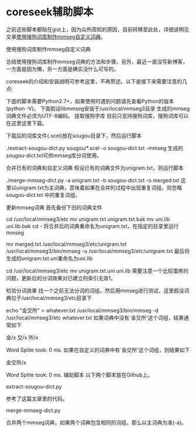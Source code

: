 # coreseek辅助脚本

之前这些脚本都贴在gist上，因为众所周知的原因，目前转移至此处，详细说明见文章[使用搜狗词库制作mmseg自定义词典](http://blog.atime.me/note/mmseg-custom-dict.html)。

使用搜狗词库制作mmseg自定义词典

总结使用搜狗词库制作mmseg词典的方法和步骤。另外，最近一直没写新博客，一方面是因为懒，另一方面是确实没什么可写的。

coreseek的介绍和安装説明可参考这里，不再赘述。以下是接下来需要注意的几点:

下面的脚本需要Python2.7+，如果使用时遇到问题请先查看Python的版本(python -V)。
下面假设libmmseg安装于/usr/local/mmseg3目录
生成的mmseg词典文件必须为UTF-8编码。
提取搜狗字库
目前只支持搜狗词库，搜狗词库可以在这里这里下载。

下载后的词库文件(.scel)放在sougou目录下，然后运行脚本

./extract-sougou-dict.py sougou/*.scel -o sougou-dict.txt -mmseg
生成的sougou-dict.txt可供mmseg库分词使用。

合并已有的词典和自定义词典
假设已有的词典文件为unigram.txt，则运行脚本

./merge-mmseg-dict.py -a unigram.txt -b sougou-dict.txt -o merged.txt
这里以unigram.txt为主词典，意味着如果在合并的过程中出现重复词组，则忽略sougou-dict.txt 中的重复词组。

更新mmseg词典
首先备份下旧的词典文件

cd /usr/local/mmseg3/etc
mv unigram.txt unigram.txt.bak
mv uni.lib uni.lib.bak
cd -
将合并后的词典重命名为unigram.txt，在指定的目录里运行mmseg

mv merged.txt /usr/local/mmseg3/etc/unigram.txt
/usr/local/mmseg3/bin/mmseg -u /usr/local/mmseg3/etc/unigram.txt
最后将生成的unigram.txt.uni重命名为uni.lib

cd /usr/local/mmseg3/etc
mv unigram.txt.uni uni.lib
需要注意一个比较蛋疼的问题，更新后的分词效果对已建立的索引无效1。

检验分词效果
找一个之前无法分词的词组，然后用mmseg进行测试，这里假设词典位于/usr/local/mmseg3/etc目录下

echo "金交所" > whatever.txt
/usr/local/mmseg3/bin/mmseg -d /usr/local/mmseg3/etc whatever.txt
如果词典中没有`金交所'这个词组，结果通常如下

金/x 交/x 所/x

Word Splite took: 0 ms.
如果在自定义的词典中有`金交所'这个词组，则结果如下

金交所/x

Word Splite took: 0 ms.
辅助脚本
以下两个脚本放在Github上。

extract-sougou-dict.py

参考了这篇文章里的代码。

merge-mmseg-dict.py

合并两个mmseg词典，如果两个词典包含相同的词组，那么以主词典为准(-a)。

